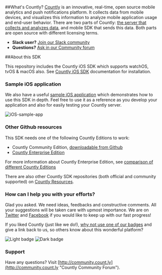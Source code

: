 
##What's Countly?
[Countly](http://count.ly) is an innovative, real-time, open source mobile analytics and push notifications platform. It collects data from mobile devices, and visualizes this information to analyze mobile application usage and end-user behavior. There are two parts of Countly: [the server that collects and analyzes data](http://github.com/countly/countly-server), and mobile SDK that sends this data. Both parts are open source with different licensing terms.

* **Slack user?** [Join our Slack community](http://slack.count.ly:3000/)
* **Questions?** [Ask in our Community forum](http://community.count.ly)

##About this SDK

This repository includes the Countly iOS SDK which supports watchOS, tvOS & macOS also. See [Countly iOS SDK](http://resources.count.ly/v1.0/docs/countly-sdk-for-ios-and-os-x) documentation for installation. 

### Sample iOS application

We also have a useful [sample iOS application](https://github.com/Countly/countly-sdk-samples) which demonstrates how to use this SDK in depth. Feel free to use it as a reference as you develop your application and also for easily testing your Countly server.

![iOS-sample-app](http://count.ly/wp-content/uploads/2017/01/countly-ios-sample-app-screen-shots_1024.png)


### Other Github resources ###

This SDK needs one of the following Countly Editions to work: 

* Countly Community Edition, [downloadable from Github](https://github.com/Countly/countly-server)
* [Countly Enterprise Edition](http://count.ly/product)

For more information about Countly Enterprise Edition, see [comparison of different Countly Editions](https://count.ly/compare/)

There are also other Countly SDK repositories (both official and community supported) on [Countly Resources](http://resources.count.ly/v1.0/docs/downloading-sdks).

### How can I help you with your efforts?
Glad you asked. We need ideas, feedbacks and constructive comments. All your suggestions will be taken care with upmost importance. We are on [Twitter](http://twitter.com/gocountly) and [Facebook](http://www.facebook.com/Countly) if you would like to keep up with our fast progress!

If you liked Countly (just like we do!), [why not use one of our badges](https://count.ly/brand-assets/) and give a link back to us, so others know about this wonderful platform? 

![Light badge](https://count.ly/wp-content/uploads/2014/10/countly_badge_5.png)  ![Dark badge](https://count.ly/wp-content/uploads/2014/10/countly_badge_6.png)

### Support

Have any questions? Visit [http://community.count.ly](http://community.count.ly "Countly Community Forum").
